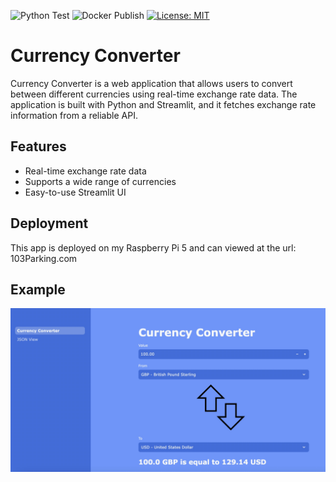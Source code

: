 ![Python Test](https://github.com/a13ch/Currency_Converter/actions/workflows/python-test.yml/badge.svg) ![Docker Publish](https://github.com/a13ch/Currency_Converter/actions/workflows/docker-publish.yml/badge.svg) [![License: MIT](https://img.shields.io/badge/License-MIT-green.svg)](https://opensource.org/licenses/MIT)

# Currency Converter

Currency Converter is a web application that allows users to convert between different currencies using real-time exchange rate data. The application is built with Python and Streamlit, and it fetches exchange rate information from a reliable API.

## Features

- Real-time exchange rate data
- Supports a wide range of currencies
- Easy-to-use Streamlit UI

## Deployment
This app is deployed on my Raspberry Pi 5 and can viewed at the url: 103Parking.com

## Example
![Screenshot of Currency Converter](src/images/web_example.jpeg)
